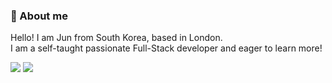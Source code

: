 ### 👋 About me
Hello! I am Jun from South Korea, based in London. </br>
I am a self-taught passionate Full-Stack developer and eager to learn more! </br>

<a href="https://www.linkedin.com/in/jun-young-park-220bb4229/" target="_blank"><img src="https://img.shields.io/badge/LinkedIn-0A66C2?style=flat&logo=linkedin&logoColor=white"/></a>
<a href="https://portfolio-v2-hazel-five.vercel.app/" target="_blank"><img src="https://img.shields.io/badge/Portfolio-000000?style=flat&logo=svg&logoColor=white"/></a>




<!--
**Jun0613-spec/Jun0613-spec** is a ✨ _special_ ✨ repository because its `README.md` (this file) appears on your GitHub profile.

Here are some ideas to get you started:

- 🔭 I’m currently working on ...
- 🌱 I’m currently learning ...
- 👯 I’m looking to collaborate on ...
- 🤔 I’m looking for help with ...
- 💬 Ask me about ...
- 📫 How to reach me: ...
- 😄 Pronouns: ...
- ⚡ Fun fact: ...
-->
